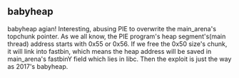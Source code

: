 ## babyheap
babyheap agian!
Interesting, abusing PIE to overwrite the main_arena's topchunk pointer.
As we all know, the PIE program's heap segment's(main thread) address starts 
with 0x55 or 0x56. If we free the 0x50 size's chunk, it will link into fastbin,
which means the heap address will be saved in main_arena's fastbinY field which 
lies in libc. Then the exploit is just the way as 2017's babyheap.